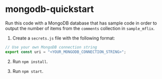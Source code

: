 # mongodb-quickstart

Run this code with a MongoDB database that has sample code in order to output the number of items from the `comments` collection in `sample_mflix`.

1. Create a `secrets.js` file with the following format:

```js
// Use your own MongoDB connection string
export const uri = "<YOUR_MONGODB_CONNECTION_STRING>";
```

2. Run `npm install`.

3. Run `npm start`.
